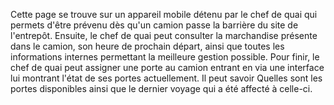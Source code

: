 Cette page se trouve sur un appareil mobile détenu par le chef de quai qui permets d'être prévenu dès qu'un camion passe la barrière du site de l'entrepôt.
Ensuite, le chef de quai peut consulter la marchandise présente dans le camion, son heure de prochain départ, ainsi que toutes les informations internes permettant la meilleure gestion possible.
Pour finir, le chef de quai peut assigner une porte au camion entrant en via une interface lui montrant l'état de ses portes actuellement. Il peut savoir Quelles sont les portes disponibles ainsi que le dernier voyage qui a été affecté à celle-ci.
